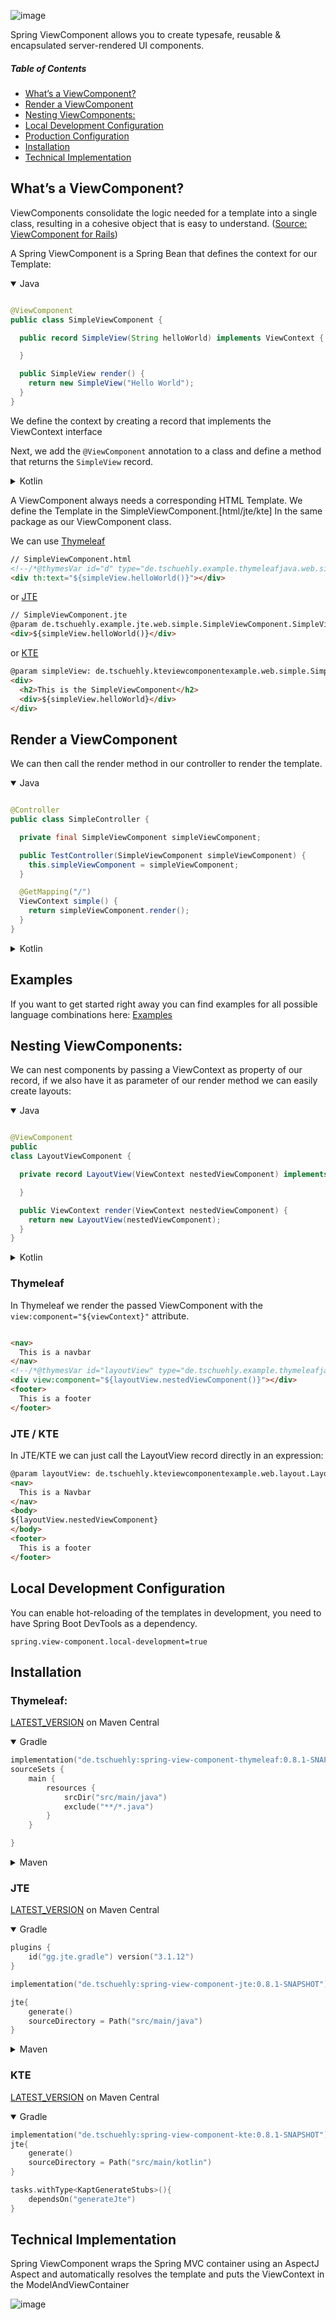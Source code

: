 ![image](https://user-images.githubusercontent.com/33346637/235085980-eb16eaa3-ec89-4293-9609-cf651a44f60e.png)

Spring ViewComponent allows you to create typesafe, reusable & encapsulated server-rendered UI components.

##### Table of Contents

- [What’s a ViewComponent?](#whats-a-viewcomponent)
- [Render a ViewComponent](#render-a-viewcomponent)
- [Nesting ViewComponents:](#nesting-viewcomponents)
- [Local Development Configuration](#local-development)
- [Production Configuration](#production-configuration)
- [Installation](#installation)
- [Technical Implementation](#technical-implementation)

## What’s a ViewComponent?

ViewComponents consolidate the logic needed for a template into a single class,
resulting in a cohesive object that is easy to understand. 
([Source: ViewComponent for Rails](https://viewcomponent.org/))

A Spring ViewComponent is a Spring Bean that defines the context for our Template:

<details open>
    <summary>Java</summary>

```java

@ViewComponent
public class SimpleViewComponent {

  public record SimpleView(String helloWorld) implements ViewContext {

  }

  public SimpleView render() {
    return new SimpleView("Hello World");
  }
}
```

</details>

We define the context by creating a record that implements the ViewContext interface

Next, we add the `@ViewComponent` annotation to a class and define a method that returns the `SimpleView` record.

<details>
    <summary>Kotlin</summary>

```kotlin
// SimpleViewComponent.kt
@ViewComponent
class SimpleViewComponent {
    fun render() = SimpleView("Hello World")

    data class SimpleView(val helloWorld: String) : ViewContext
}
```

</details>

A ViewComponent always needs a corresponding HTML Template.
We define the Template in the SimpleViewComponent.[html/jte/kte] In the same package as our ViewComponent class.

We can use [Thymeleaf](https://thymeleaf.org)

````html 
// SimpleViewComponent.html
<!--/*@thymesVar id="d" type="de.tschuehly.example.thymeleafjava.web.simple.SimpleViewComponent.SimpleView"*/-->
<div th:text="${simpleView.helloWorld()}"></div>
````

or [JTE](https://jte.gg/#5-minutes-example)

```html
// SimpleViewComponent.jte
@param de.tschuehly.example.jte.web.simple.SimpleViewComponent.SimpleView simpleView
<div>${simpleView.helloWorld()}</div>
```

or [KTE](https://jte.gg/#5-minutes-example)

```html
@param simpleView: de.tschuehly.kteviewcomponentexample.web.simple.SimpleViewComponent.SimpleView
<div>
  <h2>This is the SimpleViewComponent</h2>
  <div>${simpleView.helloWorld}</div>
</div>
```

## Render a ViewComponent

We can then call the render method in our controller to render the template.
<details open>
    <summary>Java</summary>

```java

@Controller
public class SimpleController {

  private final SimpleViewComponent simpleViewComponent;

  public TestController(SimpleViewComponent simpleViewComponent) {
    this.simpleViewComponent = simpleViewComponent;
  }

  @GetMapping("/")
  ViewContext simple() {
    return simpleViewComponent.render();
  }
}
```

</details>

<details>
    <summary>Kotlin</summary>

```kotlin
// Router.kt
@Controller
class SimpleController(
    private val simpleViewComponent: SimpleViewComponent,
) {

    @GetMapping("/")
    fun simpleComponent() = simpleViewComponent.render()
}
```

</details>

## Examples

If you want to get started right away you can find examples for all possible language combinations here:
[Examples](/examples/)

## Nesting ViewComponents:

We can nest components by passing a ViewContext as property of our record,
if we also have it as parameter of our render method we can easily create layouts:

<details open>
    <summary>Java</summary>

```java

@ViewComponent
public
class LayoutViewComponent {

  private record LayoutView(ViewContext nestedViewComponent) implements ViewContext {

  }

  public ViewContext render(ViewContext nestedViewComponent) {
    return new LayoutView(nestedViewComponent);
  }
}
```

</details>
<details >
    <summary>Kotlin</summary>

```kotlin
@ViewComponent
class LayoutViewComponent {
    data class LayoutView(val nestedViewComponent: ViewContext) : ViewContext

    fun render(nestedViewComponent: ViewContext) = LayoutView(nestedViewComponent)

}
```

</details>

### Thymeleaf

In Thymeleaf we render the passed ViewComponent with the `view:component="${viewContext}"` attribute.

```html

<nav>
  This is a navbar
</nav>
<!--/*@thymesVar id="layoutView" type="de.tschuehly.example.thymeleafjava.web.layout.LayoutViewComponent.LayoutView"*/-->
<div view:component="${layoutView.nestedViewComponent()}"></div>
<footer>
  This is a footer
</footer>
```

### JTE / KTE

In JTE/KTE we can just call the LayoutView record directly in an expression:

```html
@param layoutView: de.tschuehly.kteviewcomponentexample.web.layout.LayoutViewComponent.LayoutView
<nav>
  This is a Navbar
</nav>
<body>
${layoutView.nestedViewComponent}
</body>
<footer>
  This is a footer
</footer>
```

## Local Development Configuration

You can enable hot-reloading of the templates in development, you need to have Spring Boot DevTools as a dependency.

```properties
spring.view-component.local-development=true
```

## Installation

### Thymeleaf:

[LATEST_VERSION](https://central.sonatype.com/artifact/de.tschuehly/spring-view-component-thymeleaf) on Maven Central

<details open>
    <summary>Gradle</summary>

```kotlin
implementation("de.tschuehly:spring-view-component-thymeleaf:0.8.1-SNAPSHOT")
sourceSets {
    main {
        resources {
            srcDir("src/main/java")
            exclude("**/*.java")
        }
    }

}
```
</details>

<details>
    <summary>Maven</summary>

```xml
<project>
  <dependencies>
    <dependency>
      <groupId>de.tschuehly</groupId>
      <artifactId>spring-view-component-thymeleaf</artifactId>
      <version>0.8.1-SNAPSHOT</version>
    </dependency>
  </dependencies>
  <build>
    <resources>
      <resource>
        <directory>src/main/java</directory>
        <includes>
          <include>**/*.html</include>
        </includes>
      </resource>
    </resources>
    <plugins>
      <plugin>
        <artifactId>maven-resources-plugin</artifactId>5
        <version>3.3.0</version>
      </plugin>
    </plugins>
  </build>
</project>
```

</details>

### JTE

[LATEST_VERSION](https://central.sonatype.com/artifact/de.tschuehly/spring-view-component-jte) on Maven Central


<details open>
    <summary>Gradle</summary>

```kotlin
plugins {
    id("gg.jte.gradle") version("3.1.12")
}

implementation("de.tschuehly:spring-view-component-jte:0.8.1-SNAPSHOT")

jte{
    generate()
    sourceDirectory = Path("src/main/java")
}
```

</details>

<details>
    <summary>Maven</summary>

```xml
<project >
  <dependencies>
    <dependency>
      <groupId>de.tschuehly</groupId>
      <artifactId>spring-view-component-jte</artifactId>
      <version>0.8.1-SNAPSHOT</version>
    </dependency>
  </dependencies>
  <build>
    <plugins>
      <plugin>
        <groupId>gg.jte</groupId>
        <artifactId>jte-maven-plugin</artifactId>
        <version>3.1.12</version>
        <configuration>
          <sourceDirectory>${project.basedir}/src/main/java</sourceDirectory>
          <contentType>Html</contentType>
        </configuration>
        <executions>
          <execution>
            <phase>generate-sources</phase>
            <goals>
              <goal>generate</goal>
            </goals>
          </execution>
        </executions>
      </plugin>
    </plugins>
  </build>
</project>
```

</details>

### KTE

[LATEST_VERSION](https://central.sonatype.com/artifact/de.tschuehly/spring-view-component-kte) on Maven Central


<details open>
    <summary>Gradle</summary>

```kotlin
implementation("de.tschuehly:spring-view-component-kte:0.8.1-SNAPSHOT")
jte{
    generate()
    sourceDirectory = Path("src/main/kotlin")
}

tasks.withType<KaptGenerateStubs>(){
    dependsOn("generateJte")
}

```

</details>

## Technical Implementation

Spring ViewComponent wraps the Spring MVC container using an AspectJ Aspect and automatically resolves the template and puts the ViewContext in the ModelAndViewContainer

![image](https://github.com/tschuehly/spring-view-component/assets/33346637/ad2f2517-7eab-4b07-9249-59aeaae1e778)
